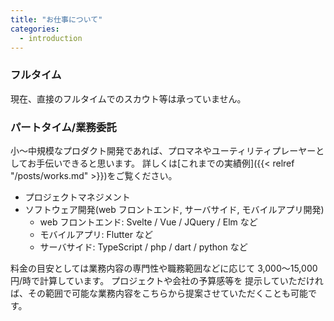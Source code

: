 ```yaml
---
title: "お仕事について"
categories:
  - introduction
---
```


<!--more-->

### フルタイム

現在、直接のフルタイムでのスカウト等は承っていません。

### パートタイム/業務委託

小〜中規模なプロダクト開発であれば、プロマネやユーティリティプレーヤーとしてお手伝いできると思います。
詳しくは[これまでの実績例]({{< relref "/posts/works.md" >}})をご覧ください。

- プロジェクトマネジメント
- ソフトウェア開発(web フロントエンド, サーバサイド, モバイルアプリ開発)
  - web フロントエンド: Svelte / Vue / JQuery / Elm など
  - モバイルアプリ: Flutter など
  - サーバサイド: TypeScript / php / dart / python など

料金の目安としては業務内容の専門性や職務範囲などに応じて 3,000〜15,000 円/時で計算しています。
プロジェクトや会社の予算感等を 提示していただければ、その範囲で可能な業務内容をこちらから提案させていただくことも可能です。
